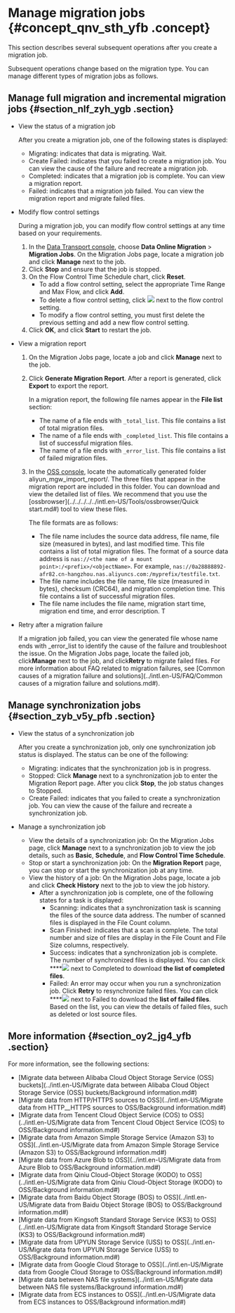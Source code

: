 # Manage migration jobs {#concept_qnv_sth_yfb .concept}

This section describes several subsequent operations after you create a migration job.

Subsequent operations change based on the migration type. You can manage different types of migration jobs as follows.

## Manage full migration and incremental migration jobs {#section_nlf_zyh_ygb .section}

-   View the status of a migration job

    After you create a migration job, one of the following states is displayed:

    -   Migrating: indicates that data is migrating. Wait.
    -   Create Failed: indicates that you failed to create a migration job. You can view the cause of the failure and recreate a migration job.
    -   Completed: indicates that a migration job is complete. You can view a migration report.
    -   Failed: indicates that a migration job failed. You can view the migration report and migrate failed files.
-   Modify flow control settings

    During a migration job, you can modify flow control settings at any time based on your requirements.

    1.  In the [Data Transport console](https://mgw.console.aliyun.com/#/job?_k=6w2hbo), choose **Data Online Migration** \> **Migration Jobs**. On the Migration Jobs page, locate a migration job and click **Manage** next to the job.
    2.  Click **Stop** and ensure that the job is stopped.
    3.  On the Flow Control Time Schedule chart, click **Reset**.
        -   To add a flow control setting, select the appropriate Time Range and Max Flow, and click **Add**.
        -   To delete a flow control setting, click ![](http://static-aliyun-doc.oss-cn-hangzhou.aliyuncs.com/assets/img/40521/155730981530945_en-US.png) next to the flow control setting.
        -   To modify a flow control setting, you must first delete the previous setting and add a new flow control setting.
    4.  Click **OK**, and click **Start** to restart the job.
-   View a migration report
    1.  On the Migration Jobs page, locate a job and click **Manage** next to the job.
    2.  Click **Generate Migration Report**. After a report is generated, click **Export** to export the report.

        In a migration report, the following file names appear in the **File list** section:

        -   The name of a file ends with `_total_list`. This file contains a list of total migration files.
        -   The name of a file ends with `_completed_list`. This file contains a list of successful migration files.
        -   The name of a file ends with `_error_list`. This file contains a list of failed migration files.
    3.  In the [OSS console](https://oss.console.aliyun.com), locate the automatically generated folder aliyun\_mgw\_import\_report/. The three files that appear in the migration report are included in this folder. You can download and view the detailed list of files. We recommend that you use the [ossbrowser](../../../../../intl.en-US/Tools/ossbrowser/Quick start.md#) tool to view these files.

        The file formats are as follows:

        -   The file name includes the source data address, file name, file size \(measured in bytes\), and last modified time. This file contains a list of total migration files. The format of a source data address is `nas://<the name of a mount point>:/<prefix>/<objectName>`. For example, `nas://0a28888892-afr82.cn-hangzhou.nas.aliyuncs.com:/myprefix/testfile.txt`.
        -   The file name includes the file name, file size \(measured in bytes\), checksum \(CRC64\), and migration completion time. This file contains a list of successful migration files.
        -   The file name includes the file name, migration start time, migration end time, and error description. T
-   Retry after a migration failure

    If a migration job failed, you can view the generated file whose name ends with \_error\_list to identify the cause of the failure and troubleshoot the issue. On the Migration Jobs page, locate the failed job, click**Manage** next to the job, and click**Retry** to migrate failed files. For more information about FAQ related to migration failures, see [Common causes of a migration failure and solutions](../intl.en-US/FAQ/Common causes of a migration failure and solutions.md#).


## Manage synchronization jobs {#section_zyb_v5y_pfb .section}

-   View the status of a synchronization job

    After you create a synchronization job, only one synchronization job status is displayed. The status can be one of the following:

    -   Migrating: indicates that the synchronization job is in progress.
    -   Stopped: Click **Manage** next to a synchronization job to enter the Migration Report page. After you click **Stop**, the job status changes to Stopped.
    -   Create Failed: indicates that you failed to create a synchronization job. You can view the cause of the failure and recreate a synchronization job.
-   Manage a synchronization job
    -   View the details of a synchronization job: On the Migration Jobs page, click **Manage** next to a synchronization job to view the job details, such as **Basic**, **Schedule**, and **Flow Control Time Schedule**.
    -   Stop or start a synchronization job: On the **Migration Report** page, you can stop or start the synchronization job at any time.
    -   View the history of a job: On the Migration Jobs page, locate a job and click **Check History** next to the job to view the job history.
        -   After a synchronization job is complete, one of the following states for a task is displayed:
            -   Scanning: indicates that a synchronization task is scanning the files of the source data address. The number of scanned files is displayed in the File Count column.
            -   Scan Finished: indicates that a scan is complete. The total number and size of files are display in the File Count and File Size columns, respectively.
            -   Success: indicates that a synchronization job is complete. The number of synchronized files is displayed. You can click ****![](images/33279_en-US.png) next to Completed to download **the list of completed files**.
            -   Failed: An error may occur when you run a synchronization job. Click **Retry** to resynchronize failed files. You can click ****![](images/33279_en-US.png) next to Failed to download the **list of failed files**. Based on the list, you can view the details of failed files, such as deleted or lost source files.

## More information {#section_oy2_jg4_yfb .section}

For more information, see the following sections:

-   [Migrate data between Alibaba Cloud Object Storage Service \(OSS\) buckets](../intl.en-US/Migrate data between Alibaba Cloud Object Storage Service (OSS) buckets/Background information.md#)
-   [Migrate data from HTTP/HTTPS sources to OSS](../intl.en-US/Migrate data from HTTP__HTTPS sources to OSS/Background information.md#)
-   [Migrate data from Tencent Cloud Object Service \(COS\) to OSS](../intl.en-US/Migrate data from Tencent Cloud Object Service (COS) to OSS/Background information.md#)
-   [Migrate data from Amazon Simple Storage Service \(Amazon S3\) to OSS](../intl.en-US/Migrate data from Amazon Simple Storage Service (Amazon S3) to OSS/Background information.md#)
-   [Migrate data from Azure Blob to OSS](../intl.en-US/Migrate data from Azure Blob to OSS/Background information.md#)
-   [Migrate data from Qiniu Cloud-Object Storage \(KODO\) to OSS](../intl.en-US/Migrate data from Qiniu Cloud-Object Storage (KODO) to OSS/Background information.md#)
-   [Migrate data from Baidu Object Storage \(BOS\) to OSS](../intl.en-US/Migrate data from Baidu Object Storage (BOS) to OSS/Background information.md#)
-   [Migrate data from Kingsoft Standard Storage Service \(KS3\) to OSS](../intl.en-US/Migrate data from Kingsoft Standard Storage Service (KS3) to OSS/Background information.md#)
-   [Migrate data from UPYUN Storage Service \(USS\) to OSS](../intl.en-US/Migrate data from UPYUN Storage Service (USS) to OSS/Background information.md#)
-   [Migrate data from Google Cloud Storage to OSS](../intl.en-US/Migrate data from Google Cloud Storage to OSS/Background information.md#)
-   [Migrate data between NAS file systems](../intl.en-US/Migrate data between NAS file systems/Background information.md#)
-   [Migrate data from ECS instances to OSS](../intl.en-US/Migrate data from ECS instances to OSS/Background information.md#)

